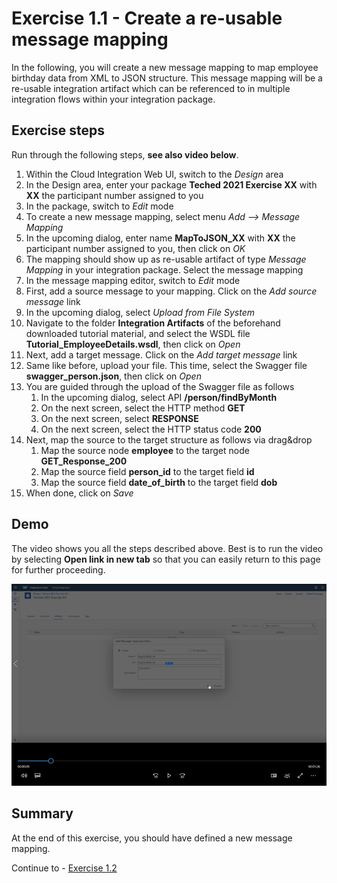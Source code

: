 # Exercise 1.1 - Create a re-usable message mapping

In the following, you will create a new message mapping to map employee birthday data from XML to JSON structure. This message mapping will be a re-usable integration artifact which can be referenced to in multiple integration flows within your integration package.

## Exercise steps

Run through the following steps, **see also video below**.
1. Within the Cloud Integration Web UI, switch to the *Design* area
2. In the Design area, enter your package **Teched 2021 Exercise XX** with **XX** the participant number assigned to you
3. In the package, switch to *Edit* mode
4. To create a new message mapping, select menu *Add --> Message Mapping*
5. In the upcoming dialog, enter name **MapToJSON_XX** with **XX** the participant number assigned to you, then click on *OK*
6. The mapping should show up as re-usable artifact of type *Message Mapping* in your integration package. Select the message mapping
7. In the message mapping editor, switch to *Edit* mode
8. First, add a source message to your mapping. Click on the *Add source message* link
9. In the upcoming dialog, select *Upload from File System*
10. Navigate to the folder **Integration Artifacts** of the beforehand downloaded tutorial material, and select the WSDL file **Tutorial_EmployeeDetails.wsdl**, then click on *Open*
11. Next, add a target message. Click on the *Add target message* link
12. Same like before, upload your file. This time, select the Swagger file **swagger_person.json**, then click on *Open*
13. You are guided through the upload of the Swagger file as follows
    1. In the upcoming dialog, select API **/person/findByMonth**
    1. On the next screen, select the HTTP method **GET**
    1. On the next screen, select **RESPONSE**
    1. On the next screen, select the HTTP status code **200**
14. Next, map the source to the target structure as follows via drag&drop
    1. Map the source node **employee** to the target node **GET_Response_200**
    2. Map the source field **person_id** to the target field **id**
    3. Map the source field **date_of_birth** to the target field **dob**
15. When done, click on *Save*

## Demo

The video shows you all the steps described above. Best is to run the video by selecting **Open link in new tab** so that you can easily return to this page for further proceeding.

[![Create mapping video](/exercises/ex1/images/CI_CreateMapping_Thumbnail.png)](https://video.sap.com/media/t/1_blb5k1bl)

## Summary

At the end of this exercise, you should have defined a new message mapping.

Continue to - [Exercise 1.2](/exercises/ex1/ex12)

